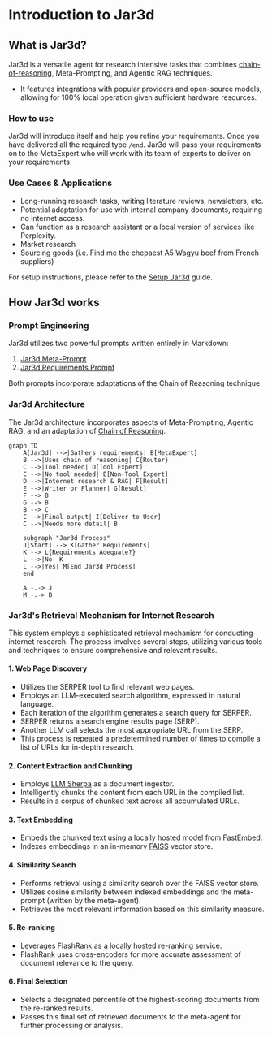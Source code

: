 # Introduction to Jar3d

## What is Jar3d?
Jar3d is a versatile agent for research intensive tasks that combines [chain-of-reasoning](https://github.com/ProfSynapse/Synapse_CoR), Meta-Prompting, and Agentic RAG techniques.

- It features integrations with popular providers and open-source models, allowing for 100% local operation given sufficient hardware resources.

### How to use
Jar3d will introduce itself and help you refine your requirements. Once you have delivered all the required type `/end`. Jar3d will pass your requirements on to the MetaExpert who will work with its team of experts to deliver on your requirements.

### Use Cases & Applications
- Long-running research tasks, writing literature reviews, newsletters, etc.
- Potential adaptation for use with internal company documents, requiring no internet access.
- Can function as a research assistant or a local version of services like Perplexity.
- Market research
- Sourcing goods (i.e. Find me the chepaest A5 Wagyu beef from French suppliers)

For setup instructions, please refer to the [Setup Jar3d](https://github.com/JarvisChan666/Super-Expert-LangGraph) guide.

## How Jar3d works

### Prompt Engineering
Jar3d utilizes two powerful prompts written entirely in Markdown:
1. [Jar3d Meta-Prompt](https://github.com/JarvisChan666/Super-Expert-LangGraph/blob/master/prompt_engineering/jar3d_meta_prompt.md)
2. [Jar3d Requirements Prompt](https://github.com/JarvisChan666/Super-Expert-LangGraph/blob/master/prompt_engineering/jar3d_requirements_prompt.md)

Both prompts incorporate adaptations of the Chain of Reasoning technique.

### Jar3d Architecture
The Jar3d architecture incorporates aspects of Meta-Prompting, Agentic RAG, and an adaptation of [Chain of Reasoning](https://github.com/ProfSynapse/Synapse_CoR).

```mermaid
graph TD
    A[Jar3d] -->|Gathers requirements| B[MetaExpert]
    B -->|Uses chain of reasoning| C{Router}
    C -->|Tool needed| D[Tool Expert]
    C -->|No tool needed| E[Non-Tool Expert]
    D -->|Internet research & RAG| F[Result]
    E -->|Writer or Planner| G[Result]
    F --> B
    G --> B
    B --> C
    C -->|Final output| I[Deliver to User]
    C -->|Needs more detail| B
    
    subgraph "Jar3d Process"
    J[Start] --> K[Gather Requirements]
    K --> L{Requirements Adequate?}
    L -->|No| K
    L -->|Yes| M[End Jar3d Process]
    end
    
    A -.-> J
    M -.-> B
```


### Jar3d's Retrieval Mechanism for Internet Research

This system employs a sophisticated retrieval mechanism for conducting internet research. The process involves several steps, utilizing various tools and techniques to ensure comprehensive and relevant results.

#### 1. Web Page Discovery

- Utilizes the SERPER tool to find relevant web pages.
- Employs an LLM-executed search algorithm, expressed in natural language.
- Each iteration of the algorithm generates a search query for SERPER.
- SERPER returns a search engine results page (SERP).
- Another LLM call selects the most appropriate URL from the SERP.
- This process is repeated a predetermined number of times to compile a list of URLs for in-depth research.

#### 2. Content Extraction and Chunking

- Employs [LLM Sherpa](https://github.com/nlmatics/llmsherpa) as a document ingestor.
- Intelligently chunks the content from each URL in the compiled list.
- Results in a corpus of chunked text across all accumulated URLs.

#### 3. Text Embedding

- Embeds the chunked text using a locally hosted model from [FastEmbed](https://qdrant.github.io/fastembed/#installation).
- Indexes embeddings in an in-memory [FAISS](https://api.python.langchain.com/en/latest/vectorstores/langchain_community.vectorstores.faiss.FAISS.html) vector store.

#### 4. Similarity Search

- Performs retrieval using a similarity search over the FAISS vector store.
- Utilizes cosine similarity between indexed embeddings and the meta-prompt (written by the meta-agent).
- Retrieves the most relevant information based on this similarity measure.

#### 5. Re-ranking

- Leverages [FlashRank](https://github.com/PrithivirajDamodaran/FlashRank) as a locally hosted re-ranking service.
- FlashRank uses cross-encoders for more accurate assessment of document relevance to the query.

#### 6. Final Selection

- Selects a designated percentile of the highest-scoring documents from the re-ranked results.
- Passes this final set of retrieved documents to the meta-agent for further processing or analysis.